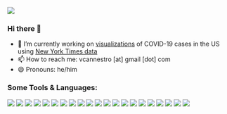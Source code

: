 ![](https://visitor-badge.glitch.me/badge?page_id=VictorCannestro)
### Hi there 👋 

<!--
**VictorCannestro/VictorCannestro** is a ✨ _special_ ✨ repository because its `README.md` (this file) appears on your GitHub profile..
- 👯 I’m looking to collaborate on ...
- 🤔 I’m looking for help with ...
- 🌱 I’m currently learning about ...
- 💬 Ask me about ...
- ⚡ Fun fact: 
-->

- 🔭 I’m currently working on [visualizations](https://github.com/VictorCannestro/COVID-19_project) of COVID-19 cases in the US using [New York Times data](https://github.com/nytimes/covid-19-data) 
- 📫 How to reach me: vcannestro [at] gmail [dot] com
- 😄 Pronouns: he/him


### Some Tools & Languages:

![](https://img.shields.io/badge/OS-Windows-informational?style=flat&logo=windows&logoColor=white&color=3572A5)
![](https://img.shields.io/badge/IDE-Jupyter-informational?style=flat&logo=jupyter&logoColor=white&color=3572A5)
![](https://img.shields.io/badge/IDE-Spyder-informational?style=flat&logo=spyder&logoColor=white&color=3572A5)
![](https://img.shields.io/badge/IDE-Eclipse-informational?style=flat&logo=eclipse&logoColor=white&color=3572A5)
![](https://img.shields.io/badge/Code-Python-informational?style=flat&logo=python&logoColor=white&color=3572A5)
![](https://img.shields.io/badge/Code-Java-informational?style=flat&logo=java&logoColor=white&color=3572A5)
![](https://img.shields.io/badge/Code-MATLAB-informational?style=flat&logo=MATLAB&logoColor=white&color=3572A5)
![](https://img.shields.io/badge/Code-SQL-informational?style=flat&logo=sql&logoColor=white&color=3572A5)
![](https://img.shields.io/badge/Tool-NumPy-informational?style=flat&logo=numpy&logoColor=white&color=3572A5)
![](https://img.shields.io/badge/Tool-SciPy-informational?style=flat&logo=scipy&logoColor=white&color=3572A5)
![](https://img.shields.io/badge/Tool-Pandas-informational?style=flat&logo=pandas&logoColor=white&color=3572A5)
![](https://img.shields.io/badge/Tool-Geopandas-informational?style=flat&logo=geopandas&logoColor=white&color=3572A5)
![](https://img.shields.io/badge/Tool-Matplotlib-informational?style=flat&logo=matplotlib&logoColor=white&color=3572A5)
![](https://img.shields.io/badge/Tool-Seaborn-informational?style=flat&logo=seaborn&logoColor=white&color=3572A5)
![](https://img.shields.io/badge/Tool-Bokeh-informational?style=flat&logo=bokeh&logoColor=white&color=3572A5)
![](https://img.shields.io/badge/Tool-PyTest-informational?style=flat&logo=pytest&logoColor=white&color=3572A5)
![](https://img.shields.io/badge/Tool-Git-informational?style=flat&logo=Git&logoColor=white&color=3572A5)
![](https://img.shields.io/badge/Tool-GitHub-informational?style=flat&logo=github&logoColor=white&color=3572A5)
![](https://img.shields.io/badge/Tool-Terminal-informational?style=flat&logo=terminal&logoColor=white&color=3572A5)
![](https://img.shields.io/badge/Typesetting-LaTeX-informational?style=flat&logo=latex&logoColor=white&color=3572A5)
![](https://img.shields.io/badge/Typesetting-Markdown-informational?style=flat&logo=markdown&logoColor=white&color=3572A5)
<!--![](https://img.shields.io/badge/Tool-Dash-informational?style=flat&logo=dash&logoColor=white&color=3572A5)
<br />
<br />
-->

<!--
### Stats:
<a href="https://github.com/VictorCannestro/VictorCannestro">
  <img align="center" src="https://github-readme-stats.vercel.app/api/top-langs/?username=VictorCannestro&hide=java,html&title_color=323232&text_color=191919&icon_color=999999&bg_color=f5f5f5" />
</a>
-->
